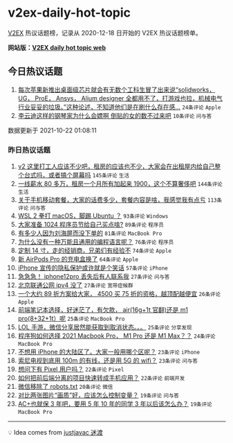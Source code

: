# v2ex-daily-hot-topic

[V2EX](https://www.v2ex.com/) 热议话题榜，记录从 2020-12-18 日开始的 V2EX 热议话题榜单。

**网站版：[V2EX daily hot topic web](https://boojack.github.io/v2ex-daily-hot-topic-web/)**

## 今日热议话题

<!-- TODAY BEGIN -->

1. [每次苹果新推出桌面级芯片就会有无数个工科生冒了出来说“solidworks， UG， ProE， Ansys， Alium designer 全都用不了，打游戏也拉，机械电气行业妥妥的垃圾。”这种论述，不知道他们是在刷什么存在感...](https://www.v2ex.com/t/809678) `24条评论` `Apple`
1. [李云迪这样的钢琴家为什么会嫖啊 倒贴的女的数不过来吧](https://www.v2ex.com/t/809680) `10条评论` `问与答`

数据更新于 2021-10-22 01:08:11

<!-- TODAY END -->

### 昨日热议话题

<!-- YESTERDAY BEGIN -->

1. [v2 这里打工人应该不少吧，租房的应该也不少，大家会在出租屋内给自己整个台式吗，或者搞个屏幕吗](https://www.v2ex.com/t/809392) `145条评论` `生活`
1. [一线薪水 80 多万，租房一个月所有加起来 1900，这个不算奢侈吧](https://www.v2ex.com/t/809471) `144条评论` `生活`
1. [关于手机移动套餐，大家的话费多少，套餐内容是啥，我感觉我有点亏](https://www.v2ex.com/t/809441) `113条评论` `问与答`
1. [WSL 2 拳打 macOS，脚踢 Ubuntu ？](https://www.v2ex.com/t/809474) `93条评论` `Windows`
1. [大家准备 1024 程序员节给自己买点啥?](https://www.v2ex.com/t/809476) `89条评论` `程序员`
1. [有多少人因为刘海屏而没下单的](https://www.v2ex.com/t/809484) `81条评论` `MacBook Pro`
1. [为什么没有一种万能且通用的编程语言呢？](https://www.v2ex.com/t/809557) `76条评论` `程序员`
1. [定制 14 寸，走的经销商，兄弟们有经验不](https://www.v2ex.com/t/809397) `74条评论` `Apple`
1. [新 AirPods Pro 的充电盒换了](https://www.v2ex.com/t/809422) `64条评论` `Apple`
1. [iPhone 宣传的隐私保护或许就是个笑话](https://www.v2ex.com/t/809565) `57条评论` `iPhone`
1. [急急急！ iphone12pro 丢失后有人联系我](https://www.v2ex.com/t/809618) `27条评论` `问与答`
1. [北京联通公网 ipv4 没了](https://www.v2ex.com/t/809389) `27条评论` `宽带症候群`
1. [一个大约 89 折方案给大家， 4500 买 75 折的资格，越顶配越便宜](https://www.v2ex.com/t/809635) `26条评论` `Apple`
1. [前端笔记本选择，好迷茫了，有欠款， air(16g+1t 官翻)还是 m1 pro(8+32+1t）呢](https://www.v2ex.com/t/809501) `25条评论` `MacBook Pro`
1. [LOL 手游，微信分享居然能获取到取消状态。。。](https://www.v2ex.com/t/809492) `25条评论` `分享发现`
1. [程序狗如何选择 2021 Macbook Pro， M1 Pro 还是 M1 Max？？](https://www.v2ex.com/t/809528) `24条评论` `MacBook Pro`
1. [不想用 iPhone 的大陆区了。大家一般用哪个区呢？](https://www.v2ex.com/t/809570) `23条评论` `iPhone`
1. [索尼电视到底用 100m 的有线，还是用 5G 的 wifi？](https://www.v2ex.com/t/809519) `23条评论` `问与答`
1. [想问下有 Pixel 用户吗？](https://www.v2ex.com/t/809479) `22条评论` `Pixel`
1. [如何把前后端分离的项目快速转成手机应用？](https://www.v2ex.com/t/809404) `22条评论` `前端开发`
1. [微信移除了 robots.txt](https://www.v2ex.com/t/809615) `20条评论` `微信`
1. [对比两张图片“画质”好，应该怎么控制变量？](https://www.v2ex.com/t/809601) `19条评论` `问与答`
1. [AC+也就保 3 年吧，要用 5 年 10 年的同学 3 年以后该怎么办？](https://www.v2ex.com/t/809525) `19条评论` `MacBook Pro`

<!-- YESTERDAY END -->

---

💡 Idea comes from [justjavac 迷渡](https://github.com/justjavac/)
